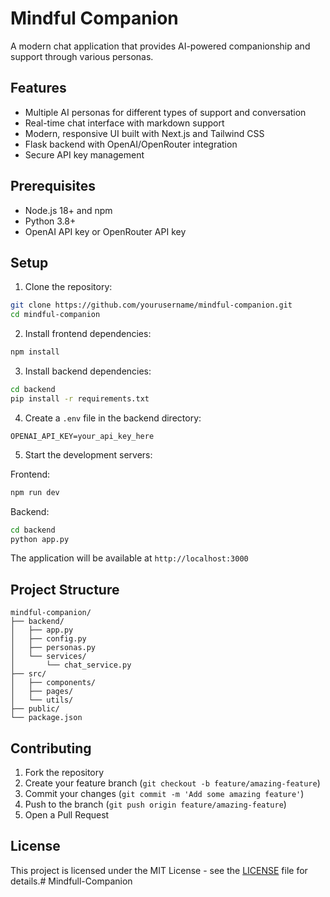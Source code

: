 # Mindful Companion

A modern chat application that provides AI-powered companionship and support through various personas.

## Features

- Multiple AI personas for different types of support and conversation
- Real-time chat interface with markdown support
- Modern, responsive UI built with Next.js and Tailwind CSS
- Flask backend with OpenAI/OpenRouter integration
- Secure API key management

## Prerequisites

- Node.js 18+ and npm
- Python 3.8+
- OpenAI API key or OpenRouter API key

## Setup

1. Clone the repository:
```bash
git clone https://github.com/yourusername/mindful-companion.git
cd mindful-companion
```

2. Install frontend dependencies:
```bash
npm install
```

3. Install backend dependencies:
```bash
cd backend
pip install -r requirements.txt
```

4. Create a `.env` file in the backend directory:
```
OPENAI_API_KEY=your_api_key_here
```

5. Start the development servers:

Frontend:
```bash
npm run dev
```

Backend:
```bash
cd backend
python app.py
```

The application will be available at `http://localhost:3000`

## Project Structure

```
mindful-companion/
├── backend/
│   ├── app.py
│   ├── config.py
│   ├── personas.py
│   └── services/
│       └── chat_service.py
├── src/
│   ├── components/
│   ├── pages/
│   └── utils/
├── public/
└── package.json
```

## Contributing

1. Fork the repository
2. Create your feature branch (`git checkout -b feature/amazing-feature`)
3. Commit your changes (`git commit -m 'Add some amazing feature'`)
4. Push to the branch (`git push origin feature/amazing-feature`)
5. Open a Pull Request

## License

This project is licensed under the MIT License - see the [LICENSE](LICENSE) file for details.# Mindfull-Companion
